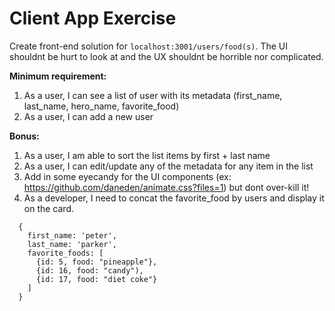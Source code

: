 # Client App Exercise


Create front-end solution for `localhost:3001/users/food(s)`. The UI shouldnt be hurt to look at and the UX shouldnt be horrible nor complicated.

**Minimum requirement:**
  1. As a user, I can see a list of user with its metadata (first_name, last_name, hero_name, favorite_food)
  2. As a user, I can add a new user 

**Bonus:**
  1. As a user, I am able to sort the list items by first + last name
  2. As a user, I can edit/update any of the metadata for any item in the list
  3. Add in some eyecandy for the UI components (ex: https://github.com/daneden/animate.css?files=1) but dont over-kill it!
  4. As a developer, I need to concat the favorite_food by users and display it on the card. 
  ```
    {
      first_name: 'peter',
      last_name: 'parker',
      favorite_foods: [
        {id: 5, food: "pineapple"},
        {id: 16, food: "candy"),
        {id: 17, food: "diet coke"}
      ]
    }

  ```